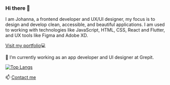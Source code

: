 ### Hi there 👋

I am Johanna, a frontend developer and UX/UI designer, my focus is to design and develop clean, accessible, and beautiful applications. I am used to working with technologies like JavaScript, HTML, CSS, React and Flutter, and UX tools like Figma and Adobe XD.


[Visit my portfolio](https://johannakronqvist.com/):computer: 

🔭 I’m currently working as an app developer and UI designer at Grepit.

[![Top Langs](https://github-readme-stats.vercel.app/api/top-langs/?username=johannakronqvist&size_weight=0.5&count_weight=0.5)](https://github.com/anuraghazra/github-readme-stats)

📫 [Contact me](https://johannakronqvist.com/contact)
<!--
**Johannakronqvist/johannakronqvist** is a ✨ _special_ ✨ repository because its `README.md` (this file) appears on your GitHub profile.

Here are some ideas to get you started:

- 🔭 I’m currently working on ...
- 🌱 I’m currently learning ...
- 👯 I’m looking to collaborate on ...
- 🤔 I’m looking for help with ...
- 💬 Ask me about ...
- 📫 How to reach me: ...
- 😄 Pronouns: ...
- ⚡ Fun fact: ...
-->
